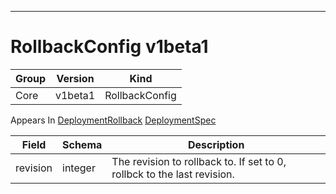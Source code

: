 

-----------
# RollbackConfig v1beta1



Group        | Version     | Kind
------------ | ---------- | -----------
Core | v1beta1 | RollbackConfig









<aside class="notice">
Appears In <a href="#deploymentrollback-v1beta1">DeploymentRollback</a> <a href="#deploymentspec-v1beta1">DeploymentSpec</a> </aside>

Field        | Schema     | Description
------------ | ---------- | -----------
revision | integer | The revision to rollback to. If set to 0, rollbck to the last revision.






